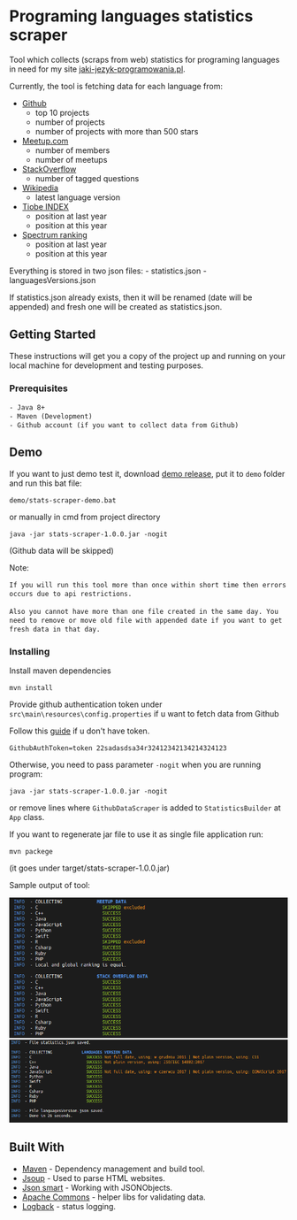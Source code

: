 # Programing languages statistics scraper

Tool which collects (scraps from web) statistics for programing languages in need for my site [jaki-jezyk-programowania.pl](https://jaki-jezyk-programowania.pl/).

Currently, the tool is fetching data for each language from:
- [Github](https://github.com/)
    * top 10 projects
    * number of projects
    * number of projects with more than 500 stars
 - [Meetup.com](https://www.meetup.com/pl-PL/topics/JavaScript)
    * number of members
    * number of meetups
 - [StackOverflow](https://stackoverflow.com)
     * number of tagged questions
 - [Wikipedia](https://en.wikipedia.org/wiki/Main_Page)
    * latest language version
 - [Tiobe INDEX](https://www.tiobe.com/tiobe-index/)
    * position at last year
    * position at this year
 - [Spectrum ranking](https://spectrum.ieee.org/static/interactive-the-top-programming-languages-2017)
    * position at last year
    * position at this year
 
 Everything is stored in two json files:
    - statistics.json
    - languagesVersions.json
    
 If statistics.json already exists, then it will be renamed (date will be appended) and fresh one will be created as statistics.json.

## Getting Started

These instructions will get you a copy of the project up and running on your local machine for development and testing purposes.

### Prerequisites

```
- Java 8+
- Maven (Development)
- Github account (if you want to collect data from Github)
```

## Demo

If you want to just demo test it, download [demo release](https://github.com/C0deboy/jjp-stats-scraper/releases/tag/demo), put it to `demo` folder and run this bat file:

```
demo/stats-scraper-demo.bat
```

or manually in cmd from project directory

```
java -jar stats-scraper-1.0.0.jar -nogit
```

(Github data will be skipped)

Note:
```
If you will run this tool more than once within short time then errors occurs due to api restrictions. 

Also you cannot have more than one file created in the same day. You need to remove or move old file with appended date if you want to get fresh data in that day.
```
### Installing

Install maven dependencies

```
mvn install
```

Provide github authentication token under `src\main\resources\config.properties` if u want to fetch data from Github

Follow this [guide](https://help.github.com/articles/creating-a-personal-access-token-for-the-command-line/) if u don't have token.

```
GithubAuthToken=token 22sadasdsa34r32412342134214324123
```

Otherwise, you need to pass parameter `-nogit` when you are running program:
```
java -jar stats-scraper-1.0.0.jar -nogit
```
or remove lines where `GithubDataScraper` is added to `StatisticsBuilder` at `App` class.

If you want to regenerate jar file to use it as single file application run:

```
mvn packege
```
(it goes under target/stats-scraper-1.0.0.jar)

Sample output of tool:

![Sample output of tool](demo/sample.png)
![Sample output of tool 2](demo/sample2.png)

## Built With

* [Maven](https://maven.apache.org/) - Dependency management and build tool.
* [Jsoup](https://jsoup.org/) - Used to parse HTML websites.
* [Json smart](https://netplex.github.io/json-smart/) - Working with JSONObjects.
* [Apache Commons](https://commons.apache.org/) - helper libs for validating data.
* [Logback](https://commons.apache.org/) - status logging.
